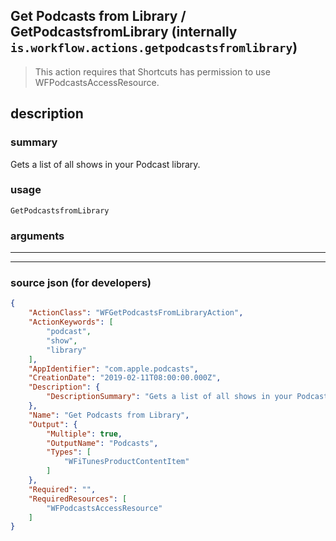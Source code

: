 
## Get Podcasts from Library / GetPodcastsfromLibrary (internally `is.workflow.actions.getpodcastsfromlibrary`)

> This action requires that Shortcuts has permission to use WFPodcastsAccessResource.


## description

### summary

Gets a list of all shows in your Podcast library.


### usage
```
GetPodcastsfromLibrary 
```

### arguments

---



---

### source json (for developers)

```json
{
	"ActionClass": "WFGetPodcastsFromLibraryAction",
	"ActionKeywords": [
		"podcast",
		"show",
		"library"
	],
	"AppIdentifier": "com.apple.podcasts",
	"CreationDate": "2019-02-11T08:00:00.000Z",
	"Description": {
		"DescriptionSummary": "Gets a list of all shows in your Podcast library."
	},
	"Name": "Get Podcasts from Library",
	"Output": {
		"Multiple": true,
		"OutputName": "Podcasts",
		"Types": [
			"WFiTunesProductContentItem"
		]
	},
	"Required": "",
	"RequiredResources": [
		"WFPodcastsAccessResource"
	]
}
```
